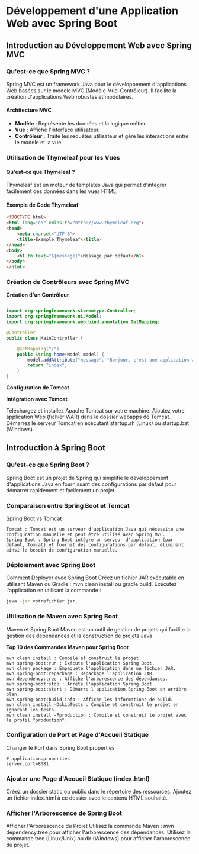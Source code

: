 
# Développement d'une Application Web avec Spring Boot

## Introduction au Développement Web avec Spring MVC

### Qu'est-ce que Spring MVC ?

Spring MVC est un framework Java pour le développement d'applications Web basées sur le modèle MVC (Modèle-Vue-Contrôleur). Il facilite la création d'applications Web robustes et modulaires.

#### Architecture MVC
- **Modèle :** Représente les données et la logique métier.
- **Vue :** Affiche l'interface utilisateur.
- **Contrôleur :** Traite les requêtes utilisateur et gère les interactions entre le modèle et la vue.

### Utilisation de Thymeleaf pour les Vues

#### Qu'est-ce que Thymeleaf ?

Thymeleaf est un moteur de templates Java qui permet d'intégrer facilement des données dans les vues HTML.

#### Exemple de Code Thymeleaf

```html
<!DOCTYPE html>
<html lang="en" xmlns:th="http://www.thymeleaf.org">
<head>
    <meta charset="UTF-8">
    <title>Exemple Thymeleaf</title>
</head>
<body>
    <h1 th:text="${message}">Message par défaut</h1>
</body>
</html>
```

### Création de Contrôleurs avec Spring MVC

**Création d'un Contrôleur**

```java

import org.springframework.stereotype.Controller;
import org.springframework.ui.Model;
import org.springframework.web.bind.annotation.GetMapping;

@Controller
public class MainController {

    @GetMapping("/")
    public String home(Model model) {
        model.addAttribute("message", "Bonjour, c'est une application Web simple !");
        return "index";
    }
}
```

**Configuration de Tomcat**

**Intégration avec Tomcat**

Téléchargez et installez Apache Tomcat sur votre machine.
Ajoutez votre application Web (fichier WAR) dans le dossier webapps de Tomcat.
Démarrez le serveur Tomcat en exécutant startup.sh (Linux) ou startup.bat (Windows).

## Introduction à Spring Boot

### Qu'est-ce que Spring Boot ?

Spring Boot est un projet de Spring qui simplifie le développement d'applications Java en fournissant des configurations par défaut pour démarrer rapidement et facilement un projet.

### Comparaison entre Spring Boot et Tomcat

Spring Boot vs Tomcat

```
Tomcat : Tomcat est un serveur d'application Java qui nécessite une configuration manuelle et peut être utilisé avec Spring MVC.
Spring Boot : Spring Boot intègre un serveur d'application (par défaut, Tomcat) et fournit des configurations par défaut, éliminant ainsi le besoin de configuration manuelle.
```

### Déploiement avec Spring Boot

Comment Déployer avec Spring Boot
Créez un fichier JAR exécutable en utilisant Maven ou Gradle : mvn clean install ou gradle build.
Exécutez l'application en utilisant la commande : 
```cmd
java -jar votrefichier.jar.
```

### Utilisation de Maven avec Spring Boot
Maven et Spring Boot
Maven est un outil de gestion de projets qui facilite la gestion des dépendances et la construction de projets Java.

**Top 10 des Commandes Maven pour Spring Boot**

```
mvn clean install : Compile et construit le projet.
mvn spring-boot:run : Exécute l'application Spring Boot.
mvn clean package : Empaquete l'application dans un fichier JAR.
mvn spring-boot:repackage : Repackage l'application JAR.
mvn dependency:tree : Affiche l'arborescence des dépendances.
mvn spring-boot:stop : Arrête l'application Spring Boot.
mvn spring-boot:start : Démarre l'application Spring Boot en arrière-plan.
mvn spring-boot:build-info : Affiche les informations de build.
mvn clean install -DskipTests : Compile et construit le projet en ignorant les tests.
mvn clean install -Pproduction : Compile et construit le projet avec le profil "production".
```

### Configuration de Port et Page d'Accueil Statique
Changer le Port dans Spring Boot properties
```
# application.properties
server.port=8081
```

###  Ajouter une Page d'Accueil Statique (index.html)

Créez un dossier static ou public dans le répertoire des ressources.
Ajoutez un fichier index.html à ce dossier avec le contenu HTML souhaité.


### Afficher l'Arborescence de Spring Boot

Afficher l'Arborescence du Projet
Utilisez la commande Maven : mvn dependency:tree pour afficher l'arborescence des dépendances.
Utilisez la commande tree (Linux/Unix) ou dir (Windows) pour afficher l'arborescence du projet.

